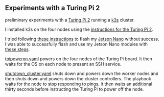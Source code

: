 ## Experiments with a Turing Pi 2 

preliminary experiments with a [Turing Pi 2](https://turingpi.com/product/turing-pi-2/) running a [k3s](https://k3s.io/) cluster.

I installed k3s on the four nodes using the [instructions for the Turing Pi 2](https://help.turingpi.com/hc/en-us/articles/8942932971677-Kubernetes-Install).

I tried following [these instructions](https://help.turingpi.com/hc/en-us/articles/9101411830429-Bonus-Nvidia-Jetson-in-Kubernetes) to flash my [Jetson Nano](https://www.arrow.com/en/products/900-13448-0020-000/nvidia) without success. I was able to successfully flash and use my Jetson Nano modules with [these steps](FLASHJETSONNANO.md).

[tpipoweron.yaml](tpipoweron.yaml) powers on the four nodes of the Turing Pi board. It then waits for the OS on each node to present an SSH service.

[shutdown_cluster.yaml](shutdown_cluster.yaml) shuts down and powers down the worker nodes and then shuts down and powers down the cluster controllers. The playbook waits for the node to stop responding to pings. It then waits an additional thirty seconds before instructing the Turing Pi to power off the node.